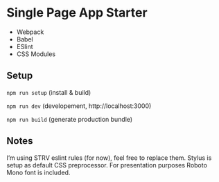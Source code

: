 # Single Page App Starter

- Webpack
- Babel
- ESlint
- CSS Modules

## Setup

```npm run setup``` (install & build)

```npm run dev``` (developement, http://localhost:3000)

```npm run build``` (generate production bundle)

## Notes
I’m using STRV eslint rules (for now), feel free to replace them. Stylus is setup as default CSS preprocessor. For presentation purposes Roboto Mono font is included.
<!--
## Demo
[Site](https://www.rosenbergmartin.net) -->